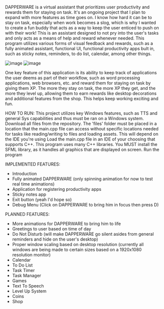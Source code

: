 DAPPERWARE is a virtual assistant that prioritizes user productivity and rewards them for staying on task. It's an ongoing project that I plan to expand with more features as time goes on. I know how hard it can be to stay on task, especially when work becomes a slog, which is why I wanted to create a fun buddy that acts as a way to keep the user enticed to push on with their work! This is an assistant designed to not pry into the user's tasks and only acts as a means of help and reward whenever needed. This program utilizes various forms of visual feedback and rewards, such as a fully animated assistant, functional UI, functional productivity apps bult in, such as sticky notes, reminders, to do list, calendar, among other things.

![image](https://github.com/user-attachments/assets/af67e044-eb00-4187-974a-43ade2537579)
![image](https://github.com/user-attachments/assets/d831d182-42bb-4cbd-8be4-79320a8a4675)

One key feature of this application is its ability to keep track of applications the user deems as part of their workflow, such as word processing applications, web browsers, etc. and reward them for staying on task by giving them XP. The more they stay on task, the more XP they get, and the more they level up, allowing them to earn rewards like desktop decorations and additional features from the shop. This helps keep working exciting and fun.

HOW TO RUN:
This project utilizes key Windows features, such as TTS and general Sys capabilities and thus must be ran on a Windows system. 
Download all files from the repository. The 'files' folder must be placed in a location that the main.cpp file can access without specific locations needed for tasks like reading/writing to files and loading assets. This will depend on the IDE you're using
Load the main.cpp file in an IDE of your choosing that supports C++.
This program uses many C++ libraries. You MUST install the SFML library, as it handles all graphics that are displayed on screen.
Run the program

IMPLEMENTED FEATURES:
- Introduction
- Fully animated DAPPERWARE (only spinning animation for now to test real time animations)
- Application for registering productivity apps
- Sticky notes app
- Exit button (yeah I'd hope so)
- Debug Menu (Click on DAPPERWARE to bring him in focus then press D)

PLANNED FEATURES:
- More animations for DAPPERWARE to bring him to life
- Greetings to user based on time of day
- Do Not Disturb (will make DAPPERWARE go silent asides from general reminders and hide on the user's desktop)
- Proper window scaling based on desktop resolution (currently all windows are being made to certain sizes based on a 1920x1080 resolution monitor)
- Calendar
- To Do List
- Task Timer
- Task Manager
- Games
- Text To Speech
- Level Up System
- Coins
- Shop
